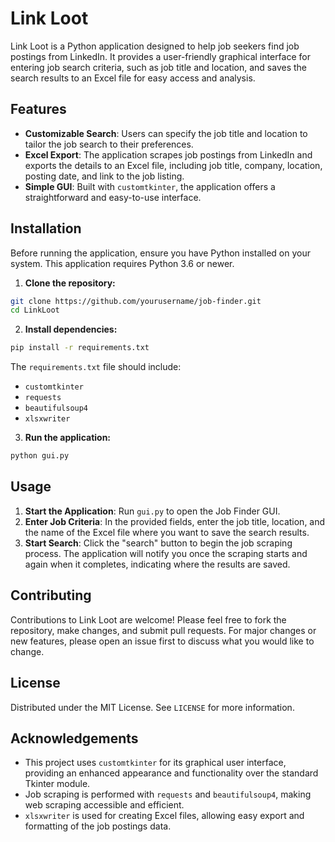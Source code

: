 
# Link Loot

Link Loot is a Python application designed to help job seekers find job postings from LinkedIn. It provides a user-friendly graphical interface for entering job search criteria, such as job title and location, and saves the search results to an Excel file for easy access and analysis.

## Features

- **Customizable Search**: Users can specify the job title and location to tailor the job search to their preferences.
- **Excel Export**: The application scrapes job postings from LinkedIn and exports the details to an Excel file, including job title, company, location, posting date, and link to the job listing.
- **Simple GUI**: Built with `customtkinter`, the application offers a straightforward and easy-to-use interface.

## Installation

Before running the application, ensure you have Python installed on your system. This application requires Python 3.6 or newer.

1. **Clone the repository:**

```bash
git clone https://github.com/yourusername/job-finder.git
cd LinkLoot
```

2. **Install dependencies:**

```bash
pip install -r requirements.txt
```

The `requirements.txt` file should include:
- `customtkinter`
- `requests`
- `beautifulsoup4`
- `xlsxwriter`

3. **Run the application:**

```bash
python gui.py
```

## Usage

1. **Start the Application**: Run `gui.py` to open the Job Finder GUI.
2. **Enter Job Criteria**: In the provided fields, enter the job title, location, and the name of the Excel file where you want to save the search results.
3. **Start Search**: Click the "search" button to begin the job scraping process. The application will notify you once the scraping starts and again when it completes, indicating where the results are saved.

## Contributing

Contributions to Link Loot are welcome! Please feel free to fork the repository, make changes, and submit pull requests. For major changes or new features, please open an issue first to discuss what you would like to change.

## License

Distributed under the MIT License. See `LICENSE` for more information.

## Acknowledgements

- This project uses `customtkinter` for its graphical user interface, providing an enhanced appearance and functionality over the standard Tkinter module.
- Job scraping is performed with `requests` and `beautifulsoup4`, making web scraping accessible and efficient.
- `xlsxwriter` is used for creating Excel files, allowing easy export and formatting of the job postings data.
